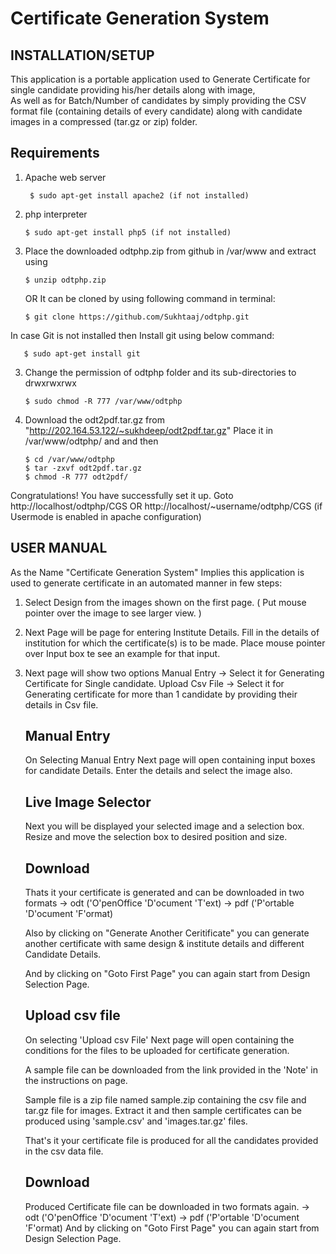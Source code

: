 Certificate Generation System
=============================

INSTALLATION/SETUP
------------------

This application is a portable application used to Generate Certificate for single candidate providing his/her details along with image,  
As well as for Batch/Number of candidates by simply providing the CSV format file (containing details of every candidate) along with candidate images in a compressed (tar.gz or zip) folder.

Requirements 
------------
1. Apache web server


        $ sudo apt-get install apache2 (if not installed)

2. php interpreter


       $ sudo apt-get install php5 (if not installed)

2. Place the downloaded odtphp.zip from github in /var/www and extract using


       $ unzip odtphp.zip 
   OR
   It can be cloned by using following command in terminal:

       $ git clone https://github.com/Sukhtaaj/odtphp.git

In case Git is not installed then Install git using below command:

       $ sudo apt-get install git

3. Change the permission of odtphp folder and its sub-directories to drwxrwxrwx


       $ sudo chmod -R 777 /var/www/odtphp

4. Download the odt2pdf.tar.gz from "http://202.164.53.122/~sukhdeep/odt2pdf.tar.gz"
   Place it in /var/www/odtphp/ and and then


       $ cd /var/www/odtphp	
       $ tar -zxvf odt2pdf.tar.gz
       $ chmod -R 777 odt2pdf/

Congratulations! You have successfully set it up.
Goto 
http://localhost/odtphp/CGS
OR
http://localhost/~username/odtphp/CGS (if Usermode is enabled in apache configuration)


USER MANUAL
-----------

As the Name "Certificate Generation System" Implies this application is used to 
generate certificate in an automated manner in few steps: 

1. Select Design from the images shown on the first page.
   ( Put mouse pointer over the image to see larger view. )

2. Next Page will be page for entering Institute Details.
   Fill in the details of institution for which the certificate(s) is to be made.
   Place mouse pointer over Input box te see an example for that input.

3. Next page will show two options
   Manual Entry    -> Select it for Generating Certificate for Single candidate.
   Upload Csv File -> Select it for Generating certificate for more than 1 candidate by providing their details in Csv file.

 
    Manual Entry 
    ------------

      On Selecting Manual Entry Next page will open containing input boxes for candidate Details.
      Enter the details and select the image also.
  
      Live Image Selector
      -------------------
      Next you will be displayed your selected image and a selection box.
      Resize and move the selection box to desired position and size.
 
      Download
      --------
      Thats it your certificate is generated and can be downloaded in two formats
      -> odt ('O'penOffice 'D'ocument 'T'ext)
      -> pdf ('P'ortable 'D'ocument 'F'ormat)

      Also by clicking on "Generate Another Ceritificate" you can generate another certificate 
      with same design & institute details and different Candidate Details.

      And by clicking on "Goto First Page" you can again start from Design Selection Page.


    Upload csv file
    ---------------

      On selecting 'Upload csv File' Next page will open containing the conditions for the files
      to be uploaded for certificate generation.
      
      A sample file can be downloaded from the link provided in the 'Note' in the instructions on page.

      Sample file is a zip file named sample.zip containing the csv file and tar.gz file for images.
      Extract it and then sample certificates can be produced using 'sample.csv' and 'images.tar.gz' files.

      That's it your certificate file is produced for all the candidates provided in the csv data file.
      
      Download
      --------
      Produced Certificate file can be downloaded in two formats again.
      -> odt ('O'penOffice 'D'ocument 'T'ext)
      -> pdf ('P'ortable 'D'ocument 'F'ormat)
      And by clicking on "Goto First Page" you can again start from Design Selection Page.

